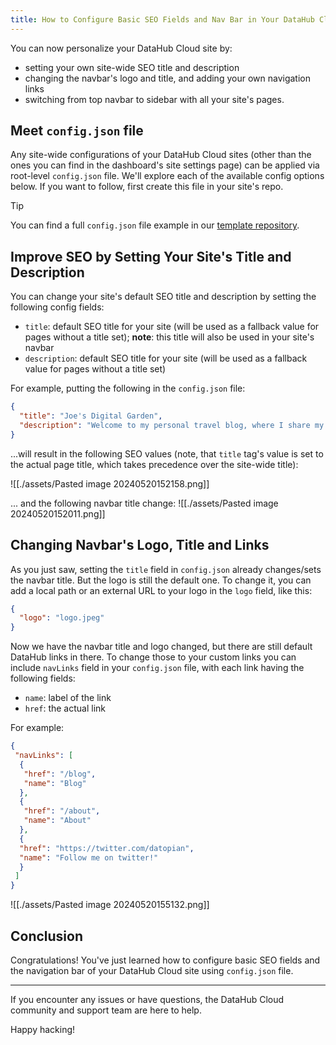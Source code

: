 ```yaml
---
title: How to Configure Basic SEO Fields and Nav Bar in Your DataHub Cloud Sites
---
```


You can now personalize your DataHub Cloud site by:
- setting your own site-wide SEO title and description
- changing the navbar's logo and title, and adding your own navigation links
- switching from top navbar to sidebar with all your site's pages.

## Meet `config.json` file

Any site-wide configurations of your DataHub Cloud sites (other than the ones you can find in the dashboard's site settings page) can be applied via root-level `config.json` file. We'll explore each of the available config options below. If you want to follow, first create this file in your site's repo.

> [!tip]
> You can find a full `config.json` file example in our [template repository](https://github.com/datahubio/datahub-cloud-template/tree/main).

## Improve SEO by Setting Your Site's Title and Description

You can change your site's default SEO title and description by setting the following config fields:
- `title`: default SEO title for your site (will be used as a fallback value for pages without a title set); **note**: this title will also be used in your site's navbar
- `description`: default SEO title for your site (will be used as a fallback value for pages without a title set)

For example, putting the following in the `config.json` file:

```json
{
  "title": "Joe's Digital Garden",
  "description": "Welcome to my personal travel blog, where I share my experiences and travel tips."
}
```

...will result in the following SEO values (note, that `title` tag's value is set to the actual page title, which takes precedence over the site-wide title):

![[./assets/Pasted image 20240520152158.png]]

... and the following navbar title change:
![[./assets/Pasted image 20240520152011.png]]

## Changing Navbar's Logo, Title and Links 

As you just saw, setting the `title` field in `config.json` already changes/sets the navbar title. But the logo is still the default one. To change it, you can add a local path or an external URL to your logo in the `logo` field, like this:

```json
{
  "logo": "logo.jpeg"
}
```

Now we have the navbar title and logo changed, but there are still default DataHub links in there. To change those to your custom links you can include `navLinks` field in your `config.json` file, with each link having the following fields:
- `name`: label of the link
- `href`: the actual link

For example:

```json
{
 "navLinks": [
  {
   "href": "/blog",
   "name": "Blog"
  }, 
  {
   "href": "/about",
   "name": "About"
  }, 
  {
  "href": "https://twitter.com/datopian",
  "name": "Follow me on twitter!"
  }
 ]
}
```

![[./assets/Pasted image 20240520155132.png]]

## Conclusion

Congratulations! You've just learned how to configure basic SEO fields and the navigation bar of your DataHub Cloud site using `config.json` file.

---

If you encounter any issues or have questions, the DataHub Cloud community and support team are here to help.

Happy hacking!
